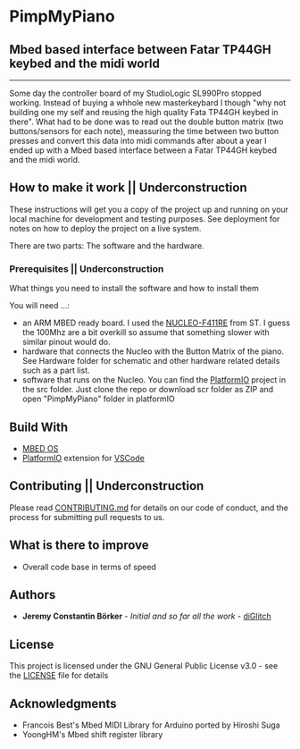 # PimpMyPiano
## Mbed based interface between Fatar TP44GH keybed and the midi world
---------------------------------------------------------------------------------------------------
Some day the controller board of my StudioLogic SL990Pro stopped working. Instead of buying a whhole new masterkeybard I though "why not building one my self and reusing the high quality Fata TP44GH keybed in there". What had to be done was to read out the double button matrix (two buttons/sensors for each note), meassuring the time between two button presses and convert this data into midi commands after about a year I ended up with a Mbed based interface between a Fatar TP44GH keybed and the midi world.

## How to make it work || Underconstruction
These instructions will get you a copy of the project up and running on your local machine for development and testing purposes. See deployment for notes on how to deploy the project on a live system.

There are two parts: The software and the hardware.

### Prerequisites || Underconstruction
What things you need to install the software and how to install them

You will need ...:
* an ARM MBED ready board. I used the [NUCLEO-F411RE](https://os.mbed.com/platforms/ST-Nucleo-F411RE/) from ST. I guess the 100Mhz are a bit overkill so assume that something slower with similar pinout would do.
* hardware that connects the Nucleo with the Button Matrix of the piano. See Hardware folder for schematic and other hardware related details such as a part list.
* software that runs on the Nucleo. You can find the [PlatformIO](http://platformio.org) project in the src folder. Just clone the repo or download scr folder as ZIP and open "PimpMyPiano" folder in platformIO

## Build With
* [MBED OS](https://www.mbed.com/en/platform/mbed-os/)
* [PlatformIO](http://platformio.org) extension for [VSCode](https://code.visualstudio.com/)

## Contributing || Underconstruction
Please read [CONTRIBUTING.md](https://gist.github.com/PurpleBooth/b24679402957c63ec426) for details on our code of conduct, and the process for submitting pull requests to us.

## What is there to improve
* Overall code base in terms of speed

## Authors
* **Jeremy Constantin Börker** - *Initial and so far all the work* - [diGlitch](https://github.com/diGlitch)

## License
This project is licensed under the GNU General Public License v3.0 - see the [LICENSE](LICENSE) file for details

## Acknowledgments
* Francois Best's Mbed MIDI Library for Arduino ported by Hiroshi Suga
* YoongHM's Mbed shift register library
